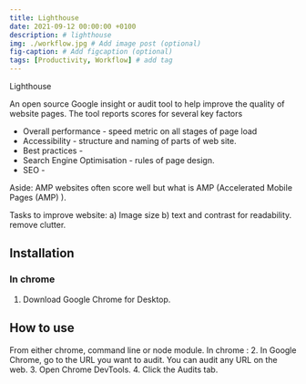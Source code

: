 ```yaml
---
title: Lighthouse
date: 2021-09-12 00:00:00 +0100
description: # lighthouse
img: ./workflow.jpg # Add image post (optional)
fig-caption: # Add figcaption (optional)
tags: [Productivity, Workflow] # add tag
---
```

 Lighthouse

An open source Google insight or audit tool to help improve the quality of website pages.
The tool reports scores for several key factors

* Overall performance - speed metric on all stages of page load
* Accessibility - structure and naming of parts of web site.
* Best practices -
* Search Engine Optimisation - rules of page design.
* SEO -

Aside: AMP websites often score well but what is AMP  (Accelerated Mobile Pages (AMP) ).

Tasks to improve website:
a) Image size b) text and contrast for readability. remove clutter.

## Installation

### In chrome

1. Download Google Chrome for Desktop.

## How to use

From either chrome, command line or node module.
In chrome :
2. In Google Chrome, go to the URL you want to audit. You can audit any URL on the web.
3. Open Chrome DevTools.
4. Click the Audits tab.
